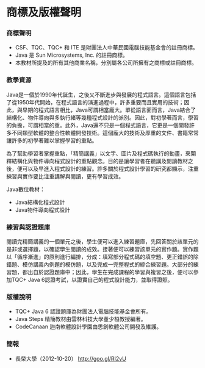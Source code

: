 # 商標及版權聲明

### 商標聲明 ###

* CSF、TQC、TQC+ 和 ITE 是財團法人中華民國電腦技能基金會的註冊商標。
* Java 是 Sun Microsystems, Inc. 的註冊商標。
* 本教材所提及的所有其他商業名稱，分別屬各公司所擁有之商標或註冊商標。

### 教學資源 ###

Java是一個於1990年代誕生，之後又不斷進步與發展的程式語言。這個語言包括了從1950年代開始，在程式語言的演進過程中，許多重要而且實用的技術；因此，與早期的程式語言相比，Java可謂相當龐大。單從語言面而言，Java結合了結構化、物件導向與多執行緒等幾種程式設計的派別。因此，對初學著而言，學習的負擔，可謂相當的重。此外，Java還不只是一個程式語言，它更是一個開發許多不同類型軟體的整合性軟體開發技術。這個龐大的技術及厚重的文件、書籍常常讓許多的初學著難以掌握學習的重點。

為了幫助學習者掌握重點，「精簡講義」以文字、圖片及程式碼執行的動畫，來闡釋結構化與物件導向程式設計的重點觀念。目的是讓學習者在聽講及閱讀教材之後，便可以及早進入程式設計的練習。許多關於程式設計學習的研究都顯示，注重練習與實作要比注重講解與閱讀，更有學習成效。

Java數位教材：

- Java結構化程式設計
- Java物件導向程式設計

### 練習與認證題庫 ###

閱讀完精簡講義的一個單元之後，學生便可以進入練習題庫，先回答關於該單元的是非或選擇題，以確認學生閱讀的成效。接著便可以練習該單元的實作題。實作題以「循序漸進」的原則進行編排，分成：填寫部分程式碼的填空題、更正錯誤的除錯題、模仿講義內例題的模仿題，以及完成一完整程式的綜合練習題。大部分的練習題，都出自於認證題庫中；因此，學生在完成課程的學習與複習之後，便可以參加TQC+ Java 6認證考試，以證實自己的程式設計能力，並取得證照。

### 版權說明 ###

- TQC+ Java 6 認證題庫為財團法人電腦技能基金會所有。
- Java Steps 精簡教材由雲林科技大學董少桓教授編著。
- CodeCanaan 迦南軟體設計學園由思創軟體公司開發及維護。

### 簡報 ###

* 長榮大學（2012-10-20） http://goo.gl/RI2vU


  [1]: http://www.tqcplus.org.tw/images/log-btm.png
